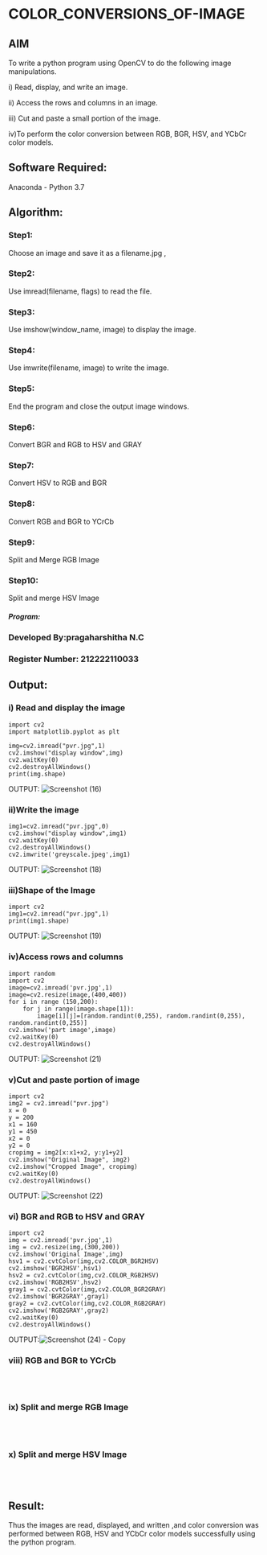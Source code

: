 # COLOR_CONVERSIONS_OF-IMAGE
## AIM
To write a python program using OpenCV to do the following image manipulations.

i) Read, display, and write an image.

ii) Access the rows and columns in an image.

iii) Cut and paste a small portion of the image.

iv)To perform the color conversion between RGB, BGR, HSV, and YCbCr color models.


## Software Required:
Anaconda - Python 3.7
## Algorithm:
### Step1:
Choose an image and save it as a filename.jpg ,
### Step2:
Use imread(filename, flags) to read the file.
### Step3:
Use imshow(window_name, image) to display the image.
### Step4:
Use imwrite(filename, image) to write the image.
### Step5:
End the program and close the output image windows.
### Step6:
Convert BGR and RGB to HSV and GRAY
### Step7:
Convert HSV to RGB and BGR
### Step8:
Convert RGB and BGR to YCrCb
### Step9:
Split and Merge RGB Image
### Step10:
Split and merge HSV Image

##### Program:
### Developed By:pragaharshitha N.C
### Register Number: 212222110033


## Output:

### i) Read and display the image
```
import cv2
import matplotlib.pyplot as plt

img=cv2.imread("pvr.jpg",1)
cv2.imshow("display window",img)
cv2.waitKey(0)
cv2.destroyAllWindows()
print(img.shape)
```
OUTPUT:
![Screenshot (16)](https://github.com/pragachellapillai/COLOR_CONVERSIONS_OF-IMAGE/assets/148254952/62f4d869-3c75-4116-9e36-4800c05829f7)





### ii)Write the image
```
img1=cv2.imread("pvr.jpg",0)
cv2.imshow("display window",img1)
cv2.waitKey(0)
cv2.destroyAllWindows()
cv2.imwrite('greyscale.jpeg',img1)
```

OUTPUT:
![Screenshot (18)](https://github.com/pragachellapillai/COLOR_CONVERSIONS_OF-IMAGE/assets/148254952/a308cc14-16b0-426b-9ae2-11223f6bf4c9)


### iii)Shape of the Image
```
import cv2
img1=cv2.imread("pvr.jpg",1)
print(img1.shape)
```
OUTPUT:
![Screenshot (19)](https://github.com/pragachellapillai/COLOR_CONVERSIONS_OF-IMAGE/assets/148254952/8850a738-5da7-4a67-928c-73af03fab41d)


### iv)Access rows and columns
```
import random
import cv2
image=cv2.imread('pvr.jpg',1)
image=cv2.resize(image,(400,400))
for i in range (150,200):
    for j in range(image.shape[1]):
        image[i][j]=[random.randint(0,255), random.randint(0,255), random.randint(0,255)] 
cv2.imshow('part image',image)
cv2.waitKey(0)
cv2.destroyAllWindows()

```
OUTPUT:
![Screenshot (21)](https://github.com/pragachellapillai/COLOR_CONVERSIONS_OF-IMAGE/assets/148254952/66e12b7c-876c-4c71-9854-5e5fc199b19a)


### v)Cut and paste portion of image
```
import cv2
img2 = cv2.imread("pvr.jpg")
x = 0
y = 200
x1 = 160
y1 = 450
x2 = 0
y2 = 0
cropimg = img2[x:x1+x2, y:y1+y2]
cv2.imshow("Original Image", img2)
cv2.imshow("Cropped Image", cropimg)
cv2.waitKey(0)
cv2.destroyAllWindows()
```
OUTPUT:
![Screenshot (22)](https://github.com/pragachellapillai/COLOR_CONVERSIONS_OF-IMAGE/assets/148254952/641bd483-5b23-41cf-b483-35f7a4426763)


### vi) BGR and RGB to HSV and GRAY
```
import cv2
img = cv2.imread('pvr.jpg',1)
img = cv2.resize(img,(300,200))
cv2.imshow('Original Image',img)
hsv1 = cv2.cvtColor(img,cv2.COLOR_BGR2HSV)
cv2.imshow('BGR2HSV',hsv1)
hsv2 = cv2.cvtColor(img,cv2.COLOR_RGB2HSV)
cv2.imshow('RGB2HSV',hsv2)
gray1 = cv2.cvtColor(img,cv2.COLOR_BGR2GRAY)
cv2.imshow('BGR2GRAY',gray1)
gray2 = cv2.cvtColor(img,cv2.COLOR_RGB2GRAY)
cv2.imshow('RGB2GRAY',gray2)
cv2.waitKey(0)
cv2.destroyAllWindows()
```
OUTPUT:![Screenshot (24) - Copy](https://github.com/pragachellapillai/COLOR_CONVERSIONS_OF-IMAGE/assets/148254952/1f14636d-07b0-444b-8964-c85d6a29424c)




### viii) RGB and BGR to YCrCb
<br>
<br>

### ix) Split and merge RGB Image
<br>
<br>

### x) Split and merge HSV Image
<br>
<br>




## Result:
Thus the images are read, displayed, and written ,and color conversion was performed between RGB, HSV and YCbCr color models successfully using the python program.







